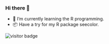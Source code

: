### Hi there 👋  
 
- 🌱 I’m currently learning the R programming.  
- :package: Have a try for my R package seecolor.    
 
  
    
  
   


![visitor badge](https://visitor-badge.laobi.icu/badge?page_id=songshangchen6.songshangchen6)

<!--
[![Shangchen's github stats](https://github-readme-stats.vercel.app/api?username=songshangchen6&count_private=true&theme=buefy&show_icons=true)](https://shangchen.org)


[![Top Langs](https://github-readme-stats.vercel.app/api/top-langs/?username=songshangchen6&hide=javascript,html&layout=compact&theme=buefy)](https://github.com/songshangchen6)



**songshangchen6/songshangchen6** is a ✨ _special_ ✨ repository because its `README.md` (this file) appears on your GitHub profile.

Here are some ideas to get you started:

- 🔭 I’m currently working on ...
- 🌱 I’m currently learning ...
- 👯 I’m looking to collaborate on ...
- 🤔 I’m looking for help with ...
- 💬 Ask me about ...
- 📫 How to reach me: ...
- 😄 Pronouns: ...
- ⚡ Fun fact: ...


-->
